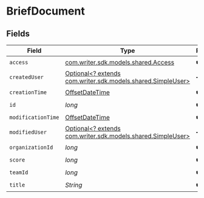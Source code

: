 # BriefDocument


## Fields

| Field                                                                                            | Type                                                                                             | Required                                                                                         | Description                                                                                      |
| ------------------------------------------------------------------------------------------------ | ------------------------------------------------------------------------------------------------ | ------------------------------------------------------------------------------------------------ | ------------------------------------------------------------------------------------------------ |
| `access`                                                                                         | [com.writer.sdk.models.shared.Access](../../models/shared/Access.md)                             | :heavy_check_mark:                                                                               | N/A                                                                                              |
| `createdUser`                                                                                    | [Optional<? extends com.writer.sdk.models.shared.SimpleUser>](../../models/shared/SimpleUser.md) | :heavy_minus_sign:                                                                               | N/A                                                                                              |
| `creationTime`                                                                                   | [OffsetDateTime](https://docs.oracle.com/javase/8/docs/api/java/time/OffsetDateTime.html)        | :heavy_check_mark:                                                                               | N/A                                                                                              |
| `id`                                                                                             | *long*                                                                                           | :heavy_check_mark:                                                                               | N/A                                                                                              |
| `modificationTime`                                                                               | [OffsetDateTime](https://docs.oracle.com/javase/8/docs/api/java/time/OffsetDateTime.html)        | :heavy_check_mark:                                                                               | N/A                                                                                              |
| `modifiedUser`                                                                                   | [Optional<? extends com.writer.sdk.models.shared.SimpleUser>](../../models/shared/SimpleUser.md) | :heavy_minus_sign:                                                                               | N/A                                                                                              |
| `organizationId`                                                                                 | *long*                                                                                           | :heavy_check_mark:                                                                               | N/A                                                                                              |
| `score`                                                                                          | *long*                                                                                           | :heavy_check_mark:                                                                               | N/A                                                                                              |
| `teamId`                                                                                         | *long*                                                                                           | :heavy_check_mark:                                                                               | N/A                                                                                              |
| `title`                                                                                          | *String*                                                                                         | :heavy_check_mark:                                                                               | N/A                                                                                              |